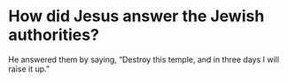# How did Jesus answer the Jewish authorities?

He answered them by saying, “Destroy this temple, and in three days I will raise it up.”
